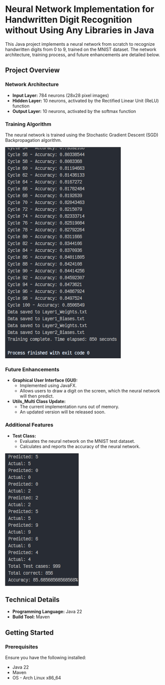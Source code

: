 # Neural Network Implementation for Handwritten Digit Recognition without Using Any Libraries in Java
This Java project implements a neural network from scratch to recognize handwritten digits from 0 to 9, trained on the MNIST dataset. The network architecture, training process, and future enhancements are detailed below.

## Project Overview

### Network Architecture

- **Input Layer:** 784 neurons (28x28 pixel images)
- **Hidden Layer:** 10 neurons, activated by the Rectified Linear Unit (ReLU) function
- **Output Layer:** 10 neurons, activated by the softmax function

### Training Algorithm

The neural network is trained using the Stochastic Gradient Descent (SGD) Backpropagation algorithm.

![Training Output](/images/swappy-20240531_104243.png)

### Future Enhancements

- **Graphical User Interface (GUI):**
  - Implemented using JavaFX.
  - Allows users to draw a digit on the screen, which the neural network will then predict.
- **Utils_Multi Class Update:**
  - The current implementation runs out of memory.
  - An updated version will be released soon.


### Additional Features

- **Test Class:**
    - Evaluates the neural network on the MNIST test dataset.
    - Calculates and reports the accuracy of the neural network.

![Testing Output](/images/swappy-20240531_104942.png)

## Technical Details

- **Programming Language:** Java 22
- **Build Tool:** Maven

## Getting Started

### Prerequisites

Ensure you have the following installed:

- Java 22
- Maven
- OS - Arch Linux x86_64
